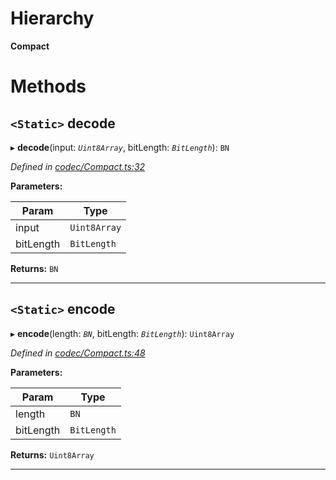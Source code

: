 

# Hierarchy

**Compact**

# Methods

<a id="decode"></a>

## `<Static>` decode

▸ **decode**(input: *`Uint8Array`*, bitLength: *`BitLength`*): `BN`

*Defined in [codec/Compact.ts:32](https://github.com/polkadot-js/api/blob/51d4c45/packages/types/src/codec/Compact.ts#L32)*

**Parameters:**

| Param | Type |
| ------ | ------ |
| input | `Uint8Array` |
| bitLength | `BitLength` |

**Returns:** `BN`

___
<a id="encode"></a>

## `<Static>` encode

▸ **encode**(length: *`BN`*, bitLength: *`BitLength`*): `Uint8Array`

*Defined in [codec/Compact.ts:48](https://github.com/polkadot-js/api/blob/51d4c45/packages/types/src/codec/Compact.ts#L48)*

**Parameters:**

| Param | Type |
| ------ | ------ |
| length | `BN` |
| bitLength | `BitLength` |

**Returns:** `Uint8Array`

___

